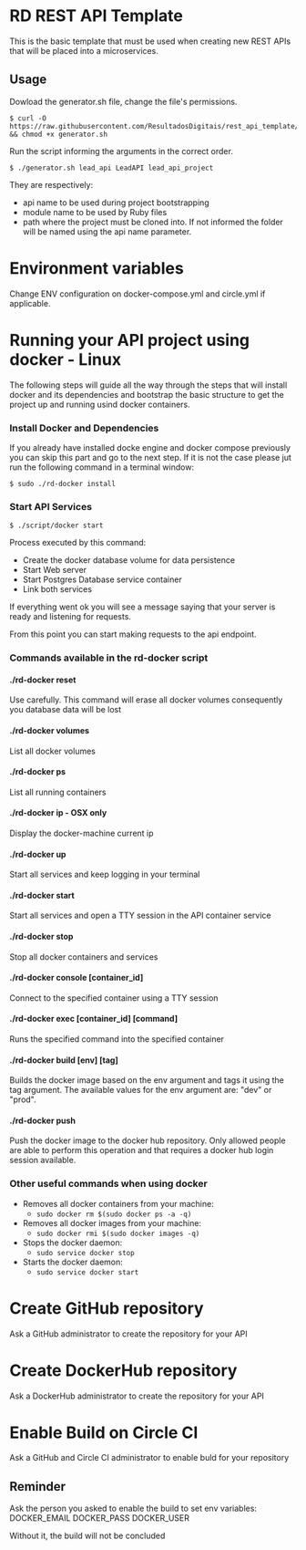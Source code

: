# RD REST API Template

This is the basic template that must be used when creating new REST APIs that will be placed into a microservices.

## Usage

Dowload the generator.sh file, change the file's permissions.
```
$ curl -O https://raw.githubusercontent.com/ResultadosDigitais/rest_api_template/master/generator.sh && chmod +x generator.sh
```

Run the script informing the arguments in the correct order.

`$ ./generator.sh lead_api LeadAPI lead_api_project`

They are respectively:

- api name to be used during project bootstrapping
- module name to be used by Ruby files
- path where the project must be cloned into. If not informed the folder will be named using the api name parameter.

# Environment variables

Change ENV configuration on docker-compose.yml and circle.yml if applicable.

# Running your API project using docker - Linux

The following steps will guide all the way through the steps that will install docker and its dependencies and bootstrap the basic structure to get the project up and running usind docker containers.

### Install Docker and Dependencies

If you already have installed docke engine and docker compose previously you can skip this part and go to the next step. If it is not the case please jut run the following command in a terminal window:

`$ sudo ./rd-docker install`

### Start API Services

`$ ./script/docker start`

Process executed by this command:
- Create the docker database volume for data persistence
- Start Web server
- Start Postgres Database service container
- Link both services

If everything went ok you will see a message saying that your server is ready and listening for requests.

From this point you can start making requests to the api endpoint.

### Commands available in the rd-docker script

#### ./rd-docker reset
Use carefully. This command will erase all docker volumes consequently you database data will be lost

#### ./rd-docker volumes
List all docker volumes

#### ./rd-docker ps
List all running containers

#### ./rd-docker ip - OSX only
Display the docker-machine current ip

#### ./rd-docker up
Start all services and keep logging in your terminal

#### ./rd-docker start
Start all services and open a TTY session in the API container service

#### ./rd-docker stop
Stop all docker containers and services

#### ./rd-docker console [container_id]
Connect to the specified container using a TTY session

#### ./rd-docker exec [container_id] [command]
Runs the specified command into the specified container

#### ./rd-docker build [env] [tag]
Builds the docker image based on the env argument and tags it using the tag argument.
The available values for the env argument are: "dev" or "prod".

#### ./rd-docker push
Push the docker image to the docker hub repository. Only allowed people are able to perform this operation and that requires a docker hub login session available.

### Other useful commands when using docker
* Removes all docker containers from your machine:
    - ```sudo docker rm $(sudo docker ps -a -q)```
* Removes all docker images from your machine:
    - ```sudo docker rmi $(sudo docker images -q)```
* Stops the docker daemon:
    - ```sudo service docker stop```
* Starts the docker daemon:
    - ```sudo service docker start```

# Create GitHub repository
Ask a GitHub administrator to create the repository for your API

# Create DockerHub repository
Ask a DockerHub administrator to create the repository for your API

# Enable Build on Circle CI
Ask a GitHub and Circle CI administrator to enable buld for your repository

## Reminder
Ask the person you asked to enable the build to set env variables:
DOCKER_EMAIL
DOCKER_PASS
DOCKER_USER

Without it, the build will not be concluded
